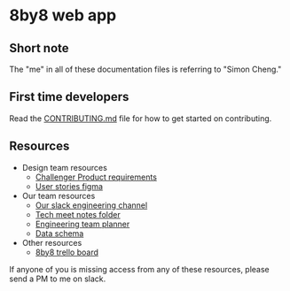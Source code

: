 # 8by8 web app

## Short note

The "me" in all of these documentation files is referring to "Simon Cheng."

## First time developers

Read the [CONTRIBUTING.md](CONTRIBUTING.md) file for how to get started on contributing.

## Resources

- Design team resources
  - [Challenger Product requirements](https://docs.google.com/document/d/1IksZ9cS4pL7F15--y_ehdsNq39UXnvTKhcmZfe3kphw/edit#)
  - [User stories figma](https://www.figma.com/file/0Q2tpQqi9sYcIA3ZyiX3PF/8BY8_POD_Jul30?node-id=9%3A3)
- Our team resources
  - [Our slack engineering channel](https://app.slack.com/client/T01UFAS7H33/C027FL9J6Q6)
  - [Tech meet notes folder](https://drive.google.com/drive/folders/16GFweS5XBMkJ-U1t1mUzzOLJjbMmx4o7)
  - [Engineering team planner](https://docs.google.com/document/d/1_WZn11hIymzSd0zRWT1iZlIP8ILUxasaGWlsEAtsG30/edit)
  - [Data schema](https://docs.google.com/document/d/1IUDqY38GozFuU9b766OL7mhGuWvkcZF3WX7oc0OQnMc/edit)
- Other resources
  - [8by8 trello board](https://trello.com/b/SbQIdVFR/8by8-all-team)

If anyone of you is missing access from any of these resources, please send a PM to me on slack.
